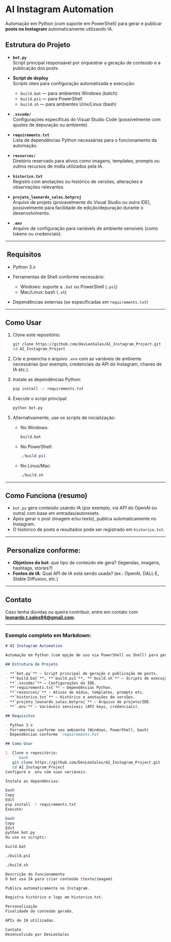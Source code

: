 # AI Instagram Automation

Automação em Python (com suporte em PowerShell) para gerar e publicar **posts no Instagram** automaticamente utilizando IA.

##  Estrutura do Projeto

- **`bot.py`**  
  Script principal responsável por orquestrar a geração de conteúdo e a publicação dos posts.

- **Script de deploy**  
  Scripts úteis para configuração automatizada e execução:
  - `build.bat` — para ambientes Windows (batch)
  - `build.ps1` — para PowerShell
  - `build.sh` — para ambientes Unix/Linux (bash)

- **`.vscode/`**  
  Configurações específicas do Visual Studio Code (possivelmente com ajustes de depuração ou ambiente).

- **`requirements.txt`**  
  Lista de dependências Python necessárias para o funcionamento da automação.

- **`resources/`**  
  Diretório reservado para ativos como imagens, templates, prompts ou outros recursos de mídia utilizados pela IA.

- **`historico.txt`**  
  Registro com anotações ou histórico de versões, alterações e observações relevantes.

- **`projeto_leonardo_sales.botproj`**  
  Arquivo de projeto (provavelmente do Visual Studio ou outra IDE), possivelmente para facilidade de edição/depuração durante o desenvolvimento.

- **`.env`**  
  Arquivo de configuração para variáveis de ambiente sensíveis (como tokens ou credenciais).

---

## ​ Requisitos

- Python 3.x  
- Ferramentas de Shell conforme necessário:
  - Windows: suporte a `.bat` ou PowerShell (`.ps1`)
  - Mac/Linux: bash (`.sh`)

- Dependências externas (se especificadas em `requirements.txt`)

---

##  Como Usar

1. Clone este repositório:
    ```bash
    git clone https://github.com/DevLeoSales/AI_Instagram_Project.git
    cd AI_Instagram_Project
    ```

2. Crie e preencha o arquivo `.env` com as variáveis de ambiente necessárias (por exemplo, credenciais da API do Instagram, chaves de IA etc.).

3. Instale as dependências Python:
    ```bash
    pip install -r requirements.txt
    ```

4. Execute o script principal:
    ```bash
    python bot.py
    ```

5. Alternativamente, use os scripts de inicialização:
   - No Windows:
     ```bash
     build.bat
     ```
   - No PowerShell:
     ```powershell
     ./build.ps1
     ```
   - No Linux/Mac:
     ```bash
     ./build.sh
     ```

---

##  Como Funciona (resumo)

- `bot.py` gera conteúdo usando IA (por exemplo, via API do OpenAI ou outra) com base em entradas/autoresets.
- Após gerar o post (imagem e/ou texto), publica automaticamente no Instagram.
- O histórico de posts e resultados pode ser registrado em `historico.txt`.

---

## ​ Personalize conforme:

- **Objetivos do bot**: que tipo de conteúdo ele gera? (legendas, imagens, hashtags, stories?)
- **Fontes de IA**: Qual API de IA está sendo usada? (ex.: OpenAI, DALL·E, Stable Diffusion, etc.)

---

##  Contato

Caso tenha dúvidas ou queira contribuir, entre em contato com **leonardo.t.sales94@gmail.com**.

---

### Exemplo completo em Markdown:

```markdown
# AI Instagram Automation

Automação em Python (com opção de uso via PowerShell ou Shell) para gerar e publicar posts no Instagram automaticamente usando inteligência artificial.

## Estrutura do Projeto

- **`bot.py`** — Script principal de geração e publicação de posts.
- **`build.bat`**, **`build.ps1`**, **`build.sh`** — Scripts de execução em diferentes ambientes.
- **`.vscode/`** — Configurações da IDE.
- **`requirements.txt`** — Dependências Python.
- **`resources/`** — Ativos de mídia, templates, prompts etc.
- **`historico.txt`** — Histórico e anotações de versões.
- **`projeto_leonardo_sales.botproj`** — Arquivo de projeto/IDE.
- **`.env`** — Variáveis sensíveis (API keys, credenciais).

## Requisitos

- Python 3.x
- Ferramentas conforme seu ambiente (Windows, PowerShell, bash)
- Dependências conforme `requirements.txt`

## Como Usar

1. Clone o repositório:
   ```bash
   git clone https://github.com/DevLeoSales/AI_Instagram_Project.git
   cd AI_Instagram_Project
Configure o .env com suas variáveis.

Instale as dependências:

bash
Copy
Edit
pip install -r requirements.txt
Execute:

bash
Copy
Edit
python bot.py
Ou use os scripts:

build.bat

./build.ps1

./build.sh

Descrição do Funcionamento
O bot usa IA para criar conteúdo (texto/imagem).

Publica automaticamente no Instagram.

Registra histórico e logs em historico.txt.

Personalização
Finalidade do conteúdo gerado.

APIs de IA utilizadas.

Contato
Desenvolvido por DevLeoSales
